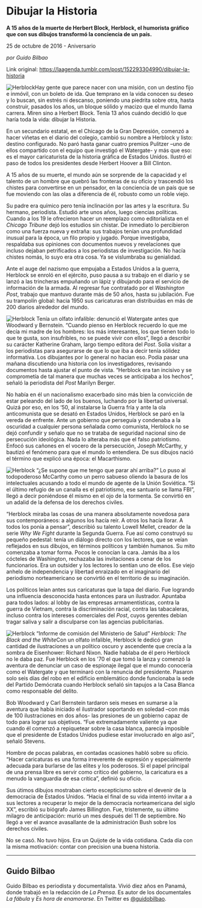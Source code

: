 # Dibujar la Historia

**A 15 años de la muerte de Herbert Block, Herblock, el humorista gráfico que con sus dibujos transformó la conciencia de un país.**

25 de octubre de 2016 - Aniversario

_por Guido Bilbao_

Link original: https://laagenda.tumblr.com/post/152293304990/dibujar-la-historia

![Herblock](https://64.media.tumblr.com/ab0b09e54523aeac2247e909359db4ce/tumblr_inline_pjzvo3w7VW1t6q87u_500.png)Hay gente que parece nacer con una misión, con un destino fijo e inmóvil, con un boleto de ida. Que temprano en la vida conocen su deseo y lo buscan, sin estrés ni descanso, poniendo una piedrita sobre otra, hasta construir, pasados los años, un bloque sólido y macizo que el mundo llama carrera. Miren sino a Herbert Block. Tenía 13 años cuándo decidió lo que haría toda la vida: dibujar la Historia.

En un secundario estatal, en el Chicago de la Gran Depresión, comenzó a hacer viñetas en el diario del colegio, cambió su nombre a Herblock y listo: destino configurado. No paró hasta ganar cuatro premios Pulitzer –uno de ellos compartido con el equipo que investigó el Watergate- y más que eso: es el mayor caricaturista de la historia gráfica de Estados Unidos. Ilustró el paso de todos los presidentes desde Herbert Hoover a Bill Clinton.

A 15 años de su muerte, el mundo aún se sorprende de la capacidad y el talento de un hombre que quebró las fronteras de su oficio y trascendió los chistes para convertirse en un pensador, en la conciencia de un país que se fue moviendo con las olas a diferencia de él, robusto como un roble viejo.

Su padre era químico pero tenía inclinación por las artes y la escritura. Su hermano, periodista. Estudió arte unos años, luego ciencias políticas. Cuando a los 19 le ofrecieron hacer un reemplazo como editorialista en el *Chicago Tribune* dejó los estudios sin chistar. De inmediato lo percibieron como una fuerza nueva y extraña: sus trabajos tenían una profundidad inusual para la época, un filo propio y jugado. Porque investigaba, respaldaba sus opiniones con documentos nuevos y revelaciones que incluso dejaban petrificados a los periodistas de investigación. No hacía chistes nomás, lo suyo era otra cosa. Ya se vislumbraba su genialidad.

Ante el auge del nazismo que empujaba a Estados Unidos a la guerra, Herblock se enroló en el ejército, puso pausa a su trabajo en el diario y se lanzó a las trincheras empuñando un lápiz y dibujando para el servicio de información de la armada. Al regresar fue contratado por el *Washington Post*, trabajo que mantuvo durante más de 50 años, hasta su jubilación. Fue su trampolín global: hacia 1950 sus caricaturas eran distribuidas en más de 200 diarios alrededor del mundo.

![Herblock](https://64.media.tumblr.com/ab0b09e54523aeac2247e909359db4ce/tumblr_inline_pjzvo3w7VW1t6q87u_500.png) Tenía un olfato infalible: denunció el Watergate antes que Woodward y Bernstein. “Cuando pienso en Herblock recuerdo lo que me decía mi madre de los hombres: los más interesantes, los que tienen todo lo que te gusta, son insufribles, no se puede vivir con ellos”, llegó a describir su carácter Katherine Graham, largo tiempo editora del *Post*. Solía visitar a los periodistas para asegurarse de que lo que iba a decir tenía sólidez informativa. Los dibujantes por lo general no hacían eso. Podía pasar una mañana discutiendo una historia con los investigadores, revisando documentos hasta ajustar el punto de vista. “Herblock era tan incisivo y se comprometía de tal manera que muchas veces se anticipaba a los hechos”, señaló la periodista del *Post* Marilyn Berger. 

No había en él un nacionalismo exacerbado sino más bien la convicción de estar peleando del lado de los buenos, luchando por la libertad universal. Quizá por eso, en los ‘50, al instalarse la Guerra fría y ante la ola anticomunista que se desató en Estados Unidos, Herblock se paró en la vereda de enfrente. Ante un gobierno que perseguía y condenaba a la oscuridad a cualquier persona señalada como comunista, Herblock no se dejó confundir y señalo que no se trataba de seguridad nacional sino de persecución ideológica. Nada lo alteraba más que el falso patriotismo. Enfocó sus cañones en el vocero de la persecución, Joseph McCarthy, y bautizó el fenómeno para que el mundo lo entendiera. De sus dibujos nació el término que explicó una época: el Macarthismo.

![Herblock](https://64.media.tumblr.com/7b5ae8e742e291aa57b3ba6329a347b3/tumblr_inline_pjzvo4kFoP1t6q87u_400.gifv) “¿Se supone que me tengo que parar ahí arriba?” Lo puso al todopoderoso McCarthy como un perro sabueso oliendo la basura de los intelectuales acusando a todo el mundo de agente de la Unión Soviética. “Si el último refugio de un canalla es el patriotismo, ese santuario se llama FBI”, llegó a decir poniéndose él mismo en el ojo de la tormenta. Se convirtió en un adalid de la defensa de los derechos civiles.

“Herblock miraba las cosas de una manera absolutamente novedosa para sus contemporáneos: a algunos los hacía reír. A otros los hacía llorar. A todos los ponía a pensar”, describió su talento Lowell Mellet, creador de la serie *Why We Fight* durante la Segunda Guerra. Fue así como construyó su pequeño pedestal: tenía un diálogo directo con los lectores, que se veían reflejados en sus dibujos, en términos políticos y también humanos. Su mito comenzaba a tomar forma. Pocos le conocían la cara. Jamás iba a los cócteles de Washington, rechazaba las invitaciones a cenar de los funcionarios. Era un outsider y los lectores lo sentían uno de ellos. Ese viejo anhelo de independencia y libertad enraizado en el imaginario del periodismo norteamericano se convirtió en el territorio de su imaginación. 

Los políticos leían antes sus caricaturas que la tapa del diario. Fue logrando una influencia desconocida hasta entonces para un ilustrador. Apuntaba para todos lados: al lobby de las empresas armamentísticas, contra la guerra de Vietnam, contra la discriminación racial, contra las tabacaleras, incluso contra los intereses comerciales del *Post*, cuyos gerentes debían tragar saliva y salir a disculparse con las agencias publicitarias.

![Herblock](https://64.media.tumblr.com/b154ebdb5a8ee55b915c245b0cdd44a3/tumblr_inline_pjzvo4YnIZ1t6q87u_400.gifv) “Informe de comisión del Ministerio de Salud” *Herblock: The Black and the White*Con un olfato infalible, Herblock le dedicó gran cantidad de ilustraciones a un político oscuro y ascendente que crecía a la sombra de Eisenhower: Richard Nixon. Nadie hablaba de él pero Herblock no le daba paz. Fue Herblock en los '70 el que tomó la lanza y comenzó la aventura de denunciar un caso de espionaje ilegal que el mundo conocería como el Watergate y que terminaró con la renuncia del presidente. Pasaron solo seis días del robo en el edificio emblemático donde funcionaba la sede del Partido Demócrata cuando Herblock señaló sin tapujos a la Casa Blanca como responsable del delito.

Bob Woodward y Carl Bernstein tardaron seis meses en sumarse a la aventura que había iniciado el ilustrador soportando en soledad –con más de 100 ilustraciones en dos años- las presiones de un gobierno capaz de todo para lograr sus objetivos. “Fue extremadamente valiente ya que cuando él comenzó a repiquetear sobre la casa blanca, parecía imposible que el presidente de Estados Unidos pudiese estar involucrado en algo así”, señaló Stevens. 

Hombre de pocas palabras, en contadas ocasiones habló sobre su oficio. “Hacer caricaturas es una forma irreverente de expresión y especialmente adecuada para burlarse de las elites y los poderosos. Si el papel principal de una prensa libre es servir como crítico del gobierno, la caricatura es a menudo la vanguardia de esa crítica”, definió su oficio. 

Sus útimos dibujos mostraban cierto escepticismo sobre el devenir de la democracia de Estados Unidos. “Hacia el final de su vida intentó invitar a a sus lectores a recuperar lo mejor de la democracia norteamericana del siglo XX”, escribió su biógrafo James Billington. Fue, tristemente, su último milagro de anticipación: murió un mes después del 11 de septiembre. No llegó a ver el avance avasallante de la administración Bush sobre los derechos civiles.

No se casó. No tuvo hijos. Era un Quijote de la vida cotidiana. Cada día con la misma motivación: contar con precision una buena historia.

  




---

 Guido Bilbao
-------------

 Guido Bilbao es periodista y documentalista. Vivió diez años en Panamá, donde trabajó en la redacción de *La Prensa*. Es autor de los documentales *La fábula* y *Es hora de enamorarse*. En Twitter es [@guidobilbao](https://twitter.com/guidobilbao). 

